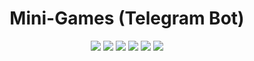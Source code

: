 <h1 align="center">Mini-Games (Telegram Bot)</h1>
<p align="center">
    <img src="https://img.shields.io/badge/python--version-3.9.2-FF0000?style=plastic">
    <img src="https://img.shields.io/github/languages/top/Laiwer/Mini-Games_Bot?color=FF6400&style=plastic">
    <img src="https://img.shields.io/github/languages/code-size/Laiwer/Mini-Games_Bot?color=FF9F00&style=plastic">
    <img src="https://img.shields.io/github/stars/Laiwer/Mini-Games_Bot?color=FFC300&style=plastic">
    <img src="https://img.shields.io/github/watchers/Laiwer/Mini-Games_Bot?color=EBFF00&style=plastic">
    <img src="https://img.shields.io/github/last-commit/Laiwer/Mini-Games_Bot?color=B0FF00&style=plastic">
</p>